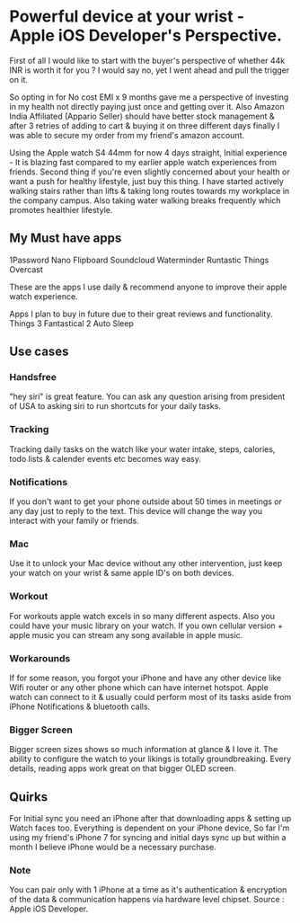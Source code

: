 # Powerful device at your wrist - Apple iOS Developer's Perspective.

First of all I would like to start with the buyer's perspective of whether 44k INR is worth it for you ?
I would say no, yet I went ahead and pull the trigger on it.

So opting in for No cost EMI x 9 months gave me a perspective of investing in my health not directly paying just once and getting over it.
Also Amazon India Affiliated (Appario Seller) should have better stock management & after 3 retries of adding to cart & buying it on three different days finally I was able to secure my order from my friend's amazon account.

Using the Apple watch S4 44mm for now 4 days straight, Initial experience - It is blazing fast compared to my earlier apple watch experiences from friends.
Second thing if you're even slightly concerned about your health or want a push for healthy lifestyle, just buy this thing.
I have started actively walking stairs rather than lifts & taking long routes towards my workplace in the company campus. Also taking water walking breaks frequently which promotes healthier lifestyle.

## My Must have apps

1Password
Nano
Flipboard
Soundcloud
Waterminder
Runtastic
Things
Overcast

These are the apps I use daily & recommend anyone to improve their apple watch experience.

Apps I plan to buy in future due to their great reviews and functionality.
Things 3
Fantastical 2
Auto Sleep

## Use cases

### Handsfree

"hey siri" is great feature. You can ask any question arising from president of USA to asking siri to run shortcuts for your daily tasks.

### Tracking

Tracking daily tasks on the watch like your water intake, steps, calories, todo lists & calender events etc becomes way easy.

### Notifications

If you don't want to get your phone outside about 50 times in meetings or any day just to reply to the text. This device will change the way you interact with your family or friends.

### Mac

Use it to unlock your Mac device without any other intervention, just keep your watch on your wrist & same apple ID's on both devices.

### Workout

For workouts apple watch excels in so many different aspects. Also you could have your music library on your watch. If you own cellular version + apple music you can stream any song available in apple music.

### Workarounds

If for some reason, you forgot your iPhone and have any other device like Wifi router or any other phone which can have internet hotspot. Apple watch can connect to it & usually could perform most of its tasks aside from iPhone Notifications & bluetooth calls.

### Bigger Screen

Bigger screen sizes shows so much information at glance & I love it. The ability to configure the watch to your likings is totally groundbreaking. Every details, reading apps work great on that bigger OLED screen.

## Quirks

For Initial sync you need an iPhone after that downloading apps & setting up Watch faces too.
Everything is dependent on your iPhone device, So far I'm using my friend's iPhone 7 for syncing and initial days sync up but within a month I believe iPhone would be a necessary purchase.

### Note

You can pair only with 1 iPhone at a time as it's authentication & encryption of the data & communication happens via hardware level chipset. Source : Apple iOS Developer.